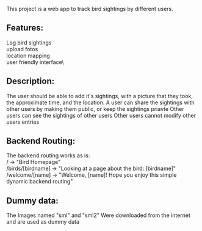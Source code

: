 This project is a web app to track bird sightings by different users.


## Features:
Log bird sightings\
upload fotos\
location mapping\
user friendly interface\

## Description:
The user should be able to add it's sightings, with a picture that they took, the approximate time, and the location.
A user can share the sightings with other users by making them public, or keep the sightings priavte
Other users can see the sightings of other users
Other users cannot modify other users entries


## Backend Routing:
The backend routing works as is:\
/ -> "Bird Homepage"\
/birds/[birdname] -> "Looking at a page about the bird: [birdname]"\
/welcome/[name] -> "Welcome, [name]! Hope you enjoy this simple dynamic backend routing"

## Dummy data:
The Images named "sml" and "sml2" Were downloaded from the internet and are used as dummy data



